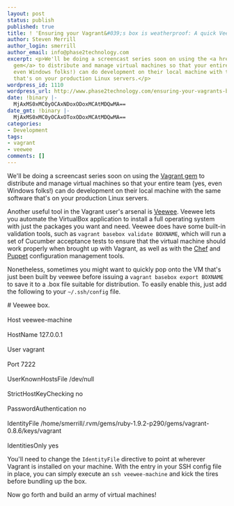 ```yaml
---
layout: post
status: publish
published: true
title: ! 'Ensuring your Vagrant&#039;s box is weatherproof: A quick Veewee tip'
author: Steven Merrill
author_login: smerrill
author_email: info@phase2technology.com
excerpt: <p>We'll be doing a screencast series soon on using the <a href="http://www.vagrantup.com/">Vagrant
  gem</a> to distribute and manage virtual machines so that your entire team (yes,
  even Windows folks!) can do development on their local machine with the same software
  that's on your production Linux servers.</p>
wordpress_id: 1110
wordpress_url: http://www.phase2technology.com/ensuring-your-vagrants-box-is-weatherproof-a-quick-veewee-tip/
date: !binary |-
  MjAxMS0xMC0yOCAxNDoxODoxMCAtMDQwMA==
date_gmt: !binary |-
  MjAxMS0xMC0yOCAxOToxODoxMCAtMDQwMA==
categories:
- Development
tags:
- vagrant
- veewee
comments: []
---
```

<p>We'll be doing a screencast series soon on using the <a href="http://www.vagrantup.com/">Vagrant gem</a> to distribute and manage virtual machines so that your entire team (yes, even Windows folks!) can do development on their local machine with the same software that's on your production Linux servers.</p></p>
<p>Another useful tool in the Vagrant user's arsenal is <a href="https://github.com/jedi4ever/veewee">Veewee</a>. Veewee lets you automate the VirtualBox application to install a full operating system with just the packages you want and need. Veewee does have some built-in validation tools, such as <code>vagrant basebox validate BOXNAME</code>, which will run a set of Cucumber acceptance tests to ensure that the virtual machine should work properly when brought up with Vagrant, as well as with the <a href="http://www.opscode.com/chef/">Chef</a> and <a href="http://puppetlabs.com/">Puppet</a> configuration management tools.</p></p>
<p>Nonetheless, sometimes you might want to quickly pop onto the VM that's just been built by veewee before issuing a <code>vagrant basebox export BOXNAME</code> to save it to a .box file suitable for distribution. To easily enable this, just add the following to your <code>~/.ssh/config</code> file.</p></p>
<p>
<div class="geshifilter">
<div class="php geshifilter-php"><span class="co2"># Veewee box.<br /><br />
</span>Host veewee<span class="sy0">-</span>machine<br /><br />
  HostName 127<span class="sy0">.</span>0<span class="sy0">.</span>0<span class="sy0">.</span>1<br /><br />
  User vagrant<br /><br />
  Port <span class="nu0">7222</span><br /><br />
  UserKnownHostsFile <span class="sy0">/</span>dev<span class="sy0">/</span><span class="kw4">null</span><br /><br />
  StrictHostKeyChecking no<br /><br />
  PasswordAuthentication no<br /><br />
  IdentityFile <span class="sy0">/</span>home<span class="sy0">/</span>smerrill<span class="sy0">/.</span>rvm<span class="sy0">/</span>gems<span class="sy0">/</span>ruby<span class="sy0">-</span>1<span class="sy0">.</span>9<span class="sy0">.</span>2<span class="sy0">-</span>p290<span class="sy0">/</span>gems<span class="sy0">/</span>vagrant<span class="sy0">-</span>0<span class="sy0">.</span>8<span class="sy0">.</span>6<span class="sy0">/</span>keys<span class="sy0">/</span>vagrant<br /><br />
  IdentitiesOnly yes</div></div></p></p>
<p>You'll need to change the <code>IdentityFile</code> directive to point at wherever Vagrant is installed on your machine. With the entry in your SSH config file in place, you can simply execute an <code>ssh veewee-machine</code> and kick the tires before bundling up the box.</p></p>
<p>Now go forth and build an army of virtual machines!</p></p>
